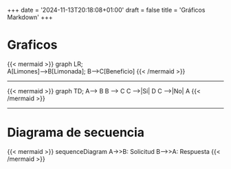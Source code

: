 +++
date = '2024-11-13T20:18:08+01:00'
draft = false
title = 'Gráficos Markdown'
+++


<!-- TD -> Top-Down LR -> Left-Right -->
# Graficos
{{< mermaid >}}
graph LR;  
A[Limones]-->B[Limonada];
B-->C[Beneficio]
{{< /mermaid >}}

---

{{< mermaid >}}
graph TD;
    A--> B
    B --> C
    C -->|Sí| D
    C -->|No| A
{{< /mermaid >}}

---
# Diagrama de secuencia
{{< mermaid >}}
sequenceDiagram
    A->>B: Solicitud
    B-->>A: Respuesta
{{< /mermaid >}}